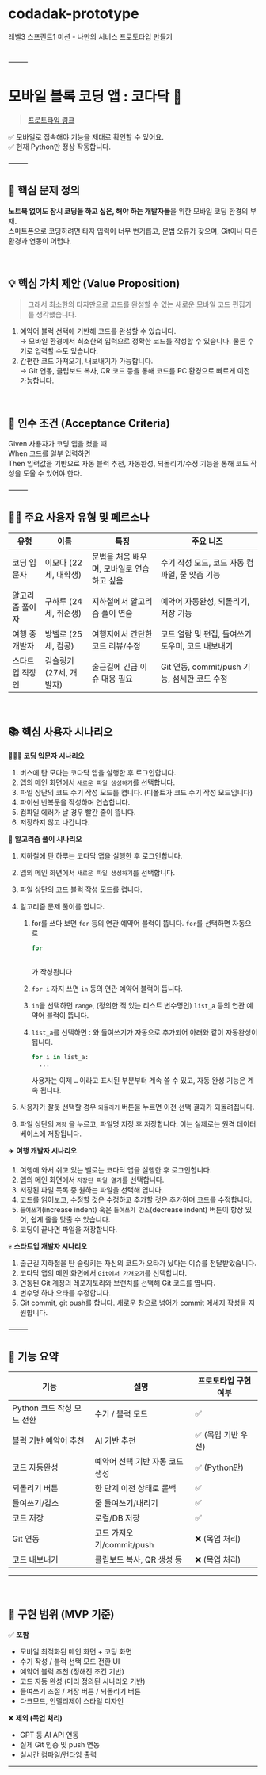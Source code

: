 # codadak-prototype
레벨3 스프린트1 미션 - 나만의 서비스 프로토타입 만들기

<br>
⸻

# 모바일 블록 코딩 앱 : 코다닥 💨

> [프로토타입 링크](https://chaeyoung714.github.io/codadak-prototype/)

✅ 모바일로 접속해야 기능을 제대로 확인할 수 있어요. <br>
✅ 현재 Python만 정상 작동합니다.

⸻

## 🧐 핵심 문제 정의

**노트북 없이도 잠시 코딩을 하고 싶은, 해야 하는 개발자들**을 위한 모바일 코딩 환경의 부재. <br>
스마트폰으로 코딩하려면 타자 입력이 너무 번거롭고, 문법 오류가 잦으며, Git이나 다른 환경과 연동이 어렵다.

<br>

## 💡 핵심 가치 제안 (Value Proposition)

> 그래서 최소한의 타자만으로 코드를 완성할 수 있는 새로운 모바일 코드 편집기를 생각했습니다. <br>

1.	예약어 블럭 선택에 기반해 코드를 완성할 수 있습니다. <br>
→ 모바일 환경에서 최소한의 입력으로 정확한 코드를 작성할 수 있습니다. 물론 수기로 입력할 수도 있습니다.
2.	간편한 코드 가져오기, 내보내기가 가능합니다. <br>
→ Git 연동, 클립보드 복사, QR 코드 등을 통해 코드를 PC 환경으로 빠르게 이전 가능합니다.

<br>

## 📌 인수 조건 (Acceptance Criteria)

Given 사용자가 코딩 앱을 켰을 때 <br>
When 코드를 일부 입력하면 <br>
Then 입력값을 기반으로 자동 블럭 추천, 자동완성, 되돌리기/수정 기능을 통해 코드 작성을 도울 수 있어야 한다.

⸻

## 🧑‍💻 주요 사용자 유형 및 페르소나
| **유형** | **이름** | **특징** | **주요 니즈** |
| --- | --- | --- | --- |
| 코딩 입문자 | 이모다 (22세, 대학생) | 문법을 처음 배우며, 모바일로 연습하고 싶음 | 수기 작성 모드, 코드 자동 컴파일, 줄 맞춤 기능 |
| 알고리즘 풀이자 | 구하루 (24세, 취준생) | 지하철에서 알고리즘 풀이 연습 | 예약어 자동완성, 되돌리기, 저장 기능 |
| 여행 중 개발자 | 방벨로 (25세, 컴공) | 여행지에서 간단한 코드 리뷰/수정 | 코드 열람 및 편집, 들여쓰기 도우미, 코드 내보내기 |
| 스타트업 직장인 | 김슬링키 (27세, 개발자) | 출근길에 긴급 이슈 대응 필요 | Git 연동, commit/push 기능, 섬세한 코드 수정 |
    
<br>

## 📚 핵심 사용자 시나리오

**👩🏻‍💻 코딩 입문자 시나리오**
1. 버스에 탄 모다는 코다닥 앱을 실행한 후 로그인합니다.
2. 앱의 메인 화면에서 `새로운 파일 생성하기`를 선택합니다.
3. 파일 상단의 코드 수기 작성 모드를 켭니다. (디폴트가 코드 수기 작성 모드입니다)
4. 파이썬 반복문을 작성하며 연습합니다.
5. 컴파일 에러가 날 경우 빨간 줄이 뜹니다.
6. 저장하지 않고 나갑니다.
       
🧠 **알고리즘 풀이 시나리오**
1. 지하철에 탄 하루는 코다닥 앱을 실행한 후 로그인합니다.
2. 앱의 메인 화면에서 `새로운 파일 생성하기`를 선택합니다.
3. 파일 상단의 코드 블럭 작성 모드를 켭니다.
4. 알고리즘 문제 풀이를 합니다. 
    1. for를 쓰다 보면 `for` 등의 연관 예약어 블럭이 뜹니다. `for`를 선택하면 자동으로 
        
        ```python
        for 
          
        ```
        
        가 작성됩니다
        
    2.  `for i` 까지 쓰면 `in` 등의 연관 예약어 블럭이 뜹니다. 
    3. `in`을 선택하면 `range`, (정의한 적 있는 리스트 변수명인) `list_a` 등의 연관 예약어 블럭이 뜹니다.
    4. `list_a`를 선택하면 : 와 들여쓰기가 자동으로 추가되어 아래와 같이 자동완성이 됩니다.
        
        ```python
        for i in list_a:
          ...
        ```
        
        사용자는 이제 `…` 이라고 표시된 부분부터 계속 쓸 수 있고, 자동 완성 기능은 계속 됩니다.
        
5. 사용자가 잘못 선택할 경우 `되돌리기` 버튼을 누르면 이전 선택 결과가 되돌려집니다.
6. 파일 상단의 `저장` 을 누르고, 파일명 지정 후 저장합니다. 이는 실제로는 원격 데이터베이스에 저장됩니다.
       
✈️ **여행 개발자 시나리오**
1. 여행에 와서 쉬고 있는 벨로는 코다닥 앱을 실행한 후 로그인합니다.
2. 앱의 메인 화면에서 `저장된 파일 열기`를 선택합니다.
3. 저장된 파일 목록 중 원하는 파일을 선택해 엽니다.
4. 코드를 읽어보고, 수정할 것은 수정하고 추가할 것은 추가하며 코드를 수정합니다.
5. `들여쓰기`(increase indent) 혹은 `들여쓰기 감소`(decrease indent) 버튼이 항상 있어, 쉽게 줄을 맞출 수 있습니다.
6. 코딩이 끝나면 파일을 저장합니다.
       
💀 **스타트업 개발자 시나리오**
1. 출근길 지하철을 탄 슬링키는 자신의 코드가 오타가 났다는 이슈를 전달받았습니다.
2. 코다닥 앱의 메인 화면에서 `Git에서 가져오기`를 선택합니다.
3. 연동된 Git 계정의 레포지토리와 브랜치를 선택해 Git 코드를 엽니다.
4. 변수명 하나 오타를 수정합니다.
5. Git commit, git push를 합니다. 새로운 창으로 넘어가 commit 메세지 작성을 지원합니다.

⸻

## 🧩 기능 요약
| **기능** | **설명** | **프로토타입 구현 여부** |
| --- | --- | --- |
| Python 코드 작성 모드 전환 | 수기 / 블럭 모드 | ✅ |
| 블럭 기반 예약어 추천 | AI 기반 추천 | ✅ (목업 기반 우선) |
| 코드 자동완성 | 예약어 선택 기반 자동 코드 생성 | ✅ (Python만) |
| 되돌리기 버튼 | 한 단계 이전 상태로 롤백 | ✅ |
| 들여쓰기/감소 | 줄 들여쓰기/내리기 | ✅ |
| 코드 저장 | 로컬/DB 저장 | ✅ |
| Git 연동 | 코드 가져오기/commit/push | ❌ (목업 처리) |
| 코드 내보내기 | 클립보드 복사, QR 생성 등 | ❌ (목업 처리) |

---

<br>

## 🔧 구현 범위 (MVP 기준)

✅ **포함**
- 모바일 최적화된 메인 화면 + 코딩 화면
- 수기 작성 / 블럭 선택 모드 전환 UI
- 예약어 블럭 추천 (정해진 조건 기반)
- 코드 자동 완성 (미리 정의된 시나리오 기반)
- 들여쓰기 조절 / 저장 버튼 / 되돌리기 버튼
- 다크모드, 인텔리제이 스타일 디자인

❌ **제외 (목업 처리)**
- GPT 등 AI API 연동
- 실제 Git 인증 및 push 연동
- 실시간 컴파일/런타임 출력

---
